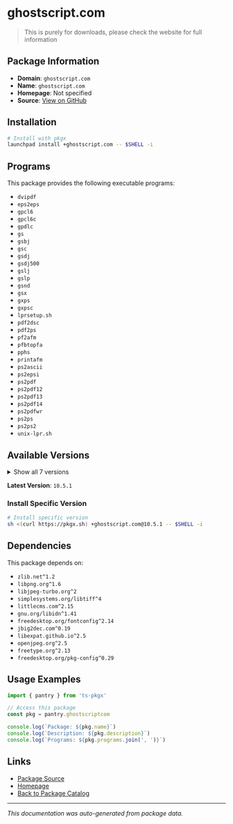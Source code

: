 # ghostscript.com

> This is purely for downloads, please check the website for full information

## Package Information

- **Domain**: `ghostscript.com`
- **Name**: `ghostscript.com`
- **Homepage**: Not specified
- **Source**: [View on GitHub](https://github.com/pkgxdev/pantry/tree/main/projects/ghostscript.com/package.yml)

## Installation

```bash
# Install with pkgx
launchpad install +ghostscript.com -- $SHELL -i
```

## Programs

This package provides the following executable programs:

- `dvipdf`
- `eps2eps`
- `gpcl6`
- `gpcl6c`
- `gpdlc`
- `gs`
- `gsbj`
- `gsc`
- `gsdj`
- `gsdj500`
- `gslj`
- `gslp`
- `gsnd`
- `gsx`
- `gxps`
- `gxpsc`
- `lprsetup.sh`
- `pdf2dsc`
- `pdf2ps`
- `pf2afm`
- `pfbtopfa`
- `pphs`
- `printafm`
- `ps2ascii`
- `ps2epsi`
- `ps2pdf`
- `ps2pdf12`
- `ps2pdf13`
- `ps2pdf14`
- `ps2pdfwr`
- `ps2ps`
- `ps2ps2`
- `unix-lpr.sh`

## Available Versions

<details>
<summary>Show all 7 versions</summary>

- `10.5.1`, `10.4.0`, `10.3.1`, `10.3.0`, `10.2.1`
- `10.2.0`, `10.1.2`

</details>

**Latest Version**: `10.5.1`

### Install Specific Version

```bash
# Install specific version
sh <(curl https://pkgx.sh) +ghostscript.com@10.5.1 -- $SHELL -i
```

## Dependencies

This package depends on:

- `zlib.net^1.2`
- `libpng.org^1.6`
- `libjpeg-turbo.org^2`
- `simplesystems.org/libtiff^4`
- `littlecms.com^2.15`
- `gnu.org/libidn^1.41`
- `freedesktop.org/fontconfig^2.14`
- `jbig2dec.com^0.19`
- `libexpat.github.io^2.5`
- `openjpeg.org^2.5`
- `freetype.org^2.13`
- `freedesktop.org/pkg-config^0.29`

## Usage Examples

```typescript
import { pantry } from 'ts-pkgx'

// Access this package
const pkg = pantry.ghostscriptcom

console.log(`Package: ${pkg.name}`)
console.log(`Description: ${pkg.description}`)
console.log(`Programs: ${pkg.programs.join(', ')}`)
```

## Links

- [Package Source](https://github.com/pkgxdev/pantry/tree/main/projects/ghostscript.com/package.yml)
- [Homepage](#)
- [Back to Package Catalog](../package-catalog.md)

---

*This documentation was auto-generated from package data.*
